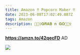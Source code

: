 ```yaml
---
title: Amazon ‼️ Popcorn Maker ‼️
date: 2023-06-08T17:02:49.087Z
tags: Amazon
description: 🏃🏃‍♀️𝐆𝐑𝐀𝐁 𝐧 𝐆𝐎🏃🏃‍♀️
---
```

**https://amzn.to/42qecFD**
AD

<!--StartFragment-->

![](https://m.media-amazon.com/images/I/412oJrAY3ML._SR400,400_.jpg)

<!--EndFragment-->